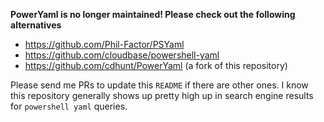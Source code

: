 **PowerYaml is no longer maintained! Please check out the following alternatives**

* https://github.com/Phil-Factor/PSYaml
* https://github.com/cloudbase/powershell-yaml
* https://github.com/cdhunt/PowerYaml (a fork of this repository)

Please send me PRs to update this `README` if there are other ones. I know this repository generally shows up
pretty high up in search engine results for `powershell yaml` queries.
